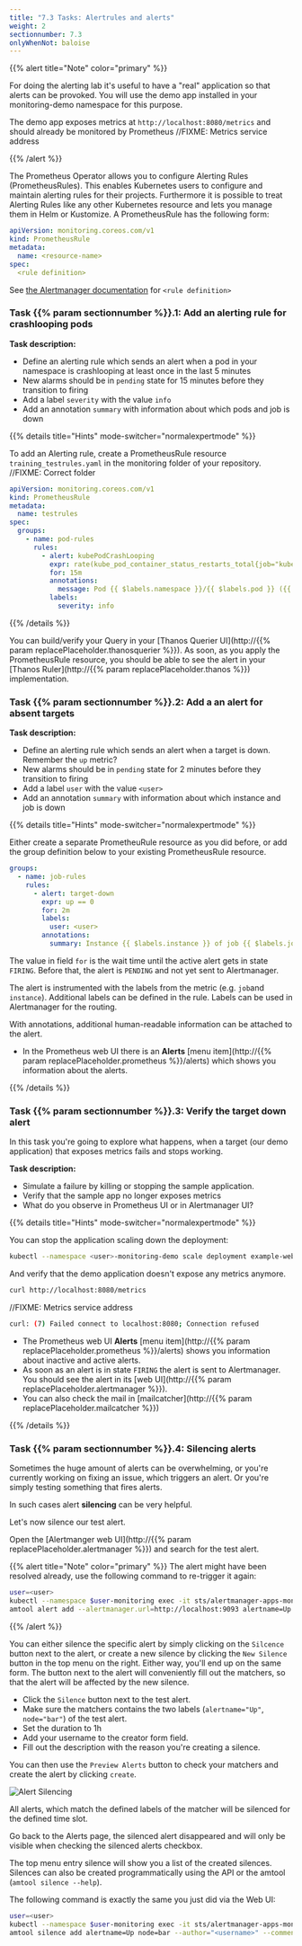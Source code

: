 ```yaml
---
title: "7.3 Tasks: Alertrules and alerts"
weight: 2
sectionnumber: 7.3
onlyWhenNot: baloise
---
```


{{% alert title="Note" color="primary" %}}

For doing the alerting lab it's useful to have a "real" application so that alerts can be provoked. You will use the demo app installed in your  monitoring-demo namespace for this purpose.

The demo app exposes metrics at `http://localhost:8080/metrics` and should already be monitored by Prometheus
//FIXME: Metrics service address

{{% /alert %}}

The Prometheus Operator allows you to configure Alerting Rules (PrometheusRules). This enables Kubernetes users to configure and maintain alerting rules for their projects. Furthermore it is possible to treat Alerting Rules like any other Kubernetes resource and lets you manage them in Helm or Kustomize. A PrometheusRule has the following form:

```yaml
apiVersion: monitoring.coreos.com/v1
kind: PrometheusRule
metadata:
  name: <resource-name>
spec:
  <rule definition>
```

See [the Alertmanager documentation](https://prometheus.io/docs/prometheus/latest/configuration/alerting_rules/) for `<rule definition>`


### Task {{% param sectionnumber %}}.1: Add an alerting rule for crashlooping pods

**Task description:**

* Define an alerting rule which sends an alert when a pod in your namespace is crashlooping at least once in the last 5 minutes
* New alarms should be in `pending` state for 15 minutes before they transition to firing
* Add a label `severity` with the value `info`
* Add an annotation `summary` with information about which pods and job is down

{{% details title="Hints" mode-switcher="normalexpertmode" %}}

To add an Alerting rule, create a PrometheusRule resource `training_testrules.yaml` in the monitoring folder of your repository. //FIXME: Correct folder

```yaml
apiVersion: monitoring.coreos.com/v1
kind: PrometheusRule
metadata:
  name: testrules
spec:
  groups:
    - name: pod-rules
      rules:
        - alert: kubePodCrashLooping
          expr: rate(kube_pod_container_status_restarts_total{job="kube-state-metrics",namespace="<user>-monitoring-demo"}[5m]) * 60 * 5 > 0
          for: 15m
          annotations:
            message: Pod {{ $labels.namespace }}/{{ $labels.pod }} ({{ $labels.container }}) is restarting {{ printf "%.2f" $value }} times / 5 minutes.
          labels:
            severity: info
```
{{% /details %}}

You can build/verify your Query in your [Thanos Querier UI](http://{{% param replacePlaceholder.thanosquerier %}}). As soon, as you apply the PrometheusRule resource, you should be able to see the alert in your [Thanos Ruler](http://{{% param replacePlaceholder.thanos %}}) implementation.


### Task {{% param sectionnumber %}}.2: Add a an alert for absent targets

**Task description:**

* Define an alerting rule which sends an alert when a target is down. Remember the `up` metric?
* New alarms should be in `pending` state for 2 minutes before they transition to firing
* Add a label `user` with the value `<user>`
* Add an annotation `summary` with information about which instance and job is down

{{% details title="Hints" mode-switcher="normalexpertmode" %}}

Either create a separate PrometheuRule resource as you did before, or add the group definition below to your existing PrometheusRule resource.

```yaml
groups:
  - name: job-rules
    rules:
      - alert: target-down
        expr: up == 0
        for: 2m
        labels:
          user: <user>
        annotations:
          summary: Instance {{ $labels.instance }} of job {{ $labels.job }} is down
```

The value in field `for` is the wait time until the active alert gets in state `FIRING`. Before that, the alert is `PENDING` and not yet sent to Alertmanager.

The alert is instrumented with the labels from the metric (e.g. `job`and `instance`). Additional labels can be defined in the rule. Labels can be used in Alertmanager for the routing.

With annotations, additional human-readable information can be attached to the alert.

* In the Prometheus web UI there is an **Alerts** [menu item](http://{{% param replacePlaceholder.prometheus %}}/alerts) which shows you information about the alerts.

{{% /details %}}


### Task {{% param sectionnumber %}}.3: Verify the target down alert

In this task you're going to explore what happens, when a target (our demo application) that exposes metrics fails and stops working.

**Task description:**

* Simulate a failure by killing or stopping the sample application.
* Verify that the sample app no longer exposes metrics
* What do you observe in Prometheus UI or in Alertmanager UI?

{{% details title="Hints" mode-switcher="normalexpertmode" %}}

You can stop the application scaling down the deployment:

```bash
kubectl --namespace <user>-monitoring-demo scale deployment example-web-python --replicas=0
```

And verify that the demo application doesn't expose any metrics anymore.

```bash
curl http://localhost:8080/metrics
```

//FIXME: Metrics service address

```bash
curl: (7) Failed connect to localhost:8080; Connection refused
```

* The Prometheus web UI **Alerts** [menu item](http://{{% param replacePlaceholder.prometheus %}}/alerts) shows you information about inactive and active alerts.
* As soon as an alert is in state `FIRING` the alert is sent to Alertmanager. You should see the alert in its [web UI](http://{{% param replacePlaceholder.alertmanager %}}).
* You can also check the mail in [mailcatcher](http://{{% param replacePlaceholder.mailcatcher %}})

{{% /details %}}


### Task {{% param sectionnumber %}}.4: Silencing alerts

Sometimes the huge amount of alerts can be overwhelming, or you're currently working on fixing an issue, which triggers an alert. Or you're simply testing something that fires alerts.

In such cases alert **silencing** can be very helpful.

Let's now silence our test alert.

Open the [Alertmanger web UI](http://{{% param replacePlaceholder.alertmanager %}}) and search for the test alert.

{{% alert title="Note" color="primary" %}}
The alert might have been resolved already, use the following command to re-trigger it again:

```bash
user=<user>
kubectl --namespace $user-monitoring exec -it sts/alertmanager-apps-monitoring -- sh
amtool alert add --alertmanager.url=http://localhost:9093 alertname=Up node=bar
```

{{% /alert %}}

You can either silence the specific alert by simply clicking on the `Silcence` button next to the alert, or create a new silence by clicking the `New Silence` button in the top menu on the right.
Either way, you'll end up on the same form. The button next to the alert will conveniently fill out the matchers, so that the alert will be affected by the new silence.

* Click the `Silence` button next to the test alert.
* Make sure the matchers contains the two labels (`alertname="Up"`, `node="bar"`) of the test alert.
* Set the duration to 1h
* Add your username to the creator form field.
* Fill out the description with the reason you're creating a silence.

You can then use the `Preview Alerts` button to check your matchers and create the alert by clicking `create`.

![Alert Silencing](../alert-new-silence.png)

All alerts, which match the defined labels of the matcher will be silenced for the defined time slot.

Go back to the Alerts page, the silenced alert disappeared and will only be visible when checking the silenced alerts checkbox.

The top menu entry silence will show you a list of the created silences. Silences can also be created programmatically using the API or the amtool (`amtool silence --help`).

The following command is exactly the same you just did via the Web UI:

```bash
user=<user>
kubectl --namespace $user-monitoring exec -it sts/alertmanager-apps-monitoring -- sh
amtool silence add alertname=Up node=bar --author="<username>" --comment="I'm testing the silences" --alertmanager.url=http://localhost:9093
```

